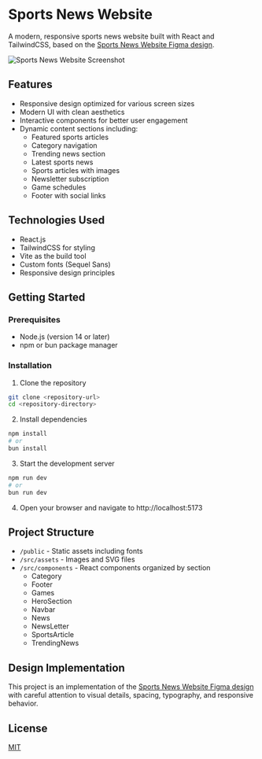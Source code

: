 # Sports News Website

A modern, responsive sports news website built with React and TailwindCSS, based on the [Sports News Website Figma design](https://www.figma.com/community/file/1269505328883040561/sports-news-websites).

![Sports News Website Screenshot](./screenshot.png)

## Features

- Responsive design optimized for various screen sizes
- Modern UI with clean aesthetics
- Interactive components for better user engagement
- Dynamic content sections including:
  - Featured sports articles
  - Category navigation
  - Trending news section
  - Latest sports news
  - Sports articles with images
  - Newsletter subscription
  - Game schedules
  - Footer with social links

## Technologies Used

- React.js
- TailwindCSS for styling
- Vite as the build tool
- Custom fonts (Sequel Sans)
- Responsive design principles

## Getting Started

### Prerequisites

- Node.js (version 14 or later)
- npm or bun package manager

### Installation

1. Clone the repository
```bash
git clone <repository-url>
cd <repository-directory>
```

2. Install dependencies
```bash
npm install
# or
bun install
```

3. Start the development server
```bash
npm run dev
# or
bun run dev
```

4. Open your browser and navigate to http://localhost:5173

## Project Structure

- `/public` - Static assets including fonts
- `/src/assets` - Images and SVG files
- `/src/components` - React components organized by section
  - Category
  - Footer
  - Games
  - HeroSection
  - Navbar
  - News
  - NewsLetter
  - SportsArticle
  - TrendingNews

## Design Implementation

This project is an implementation of the [Sports News Website Figma design](https://www.figma.com/community/file/1269505328883040561/sports-news-websites) with careful attention to visual details, spacing, typography, and responsive behavior.

## License

[MIT](LICENSE)

